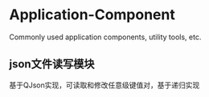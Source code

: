 # Application-Component
Commonly used application components, utility tools, etc.

## json文件读写模块
基于QJson实现，可读取和修改任意级键值对，基于递归实现
